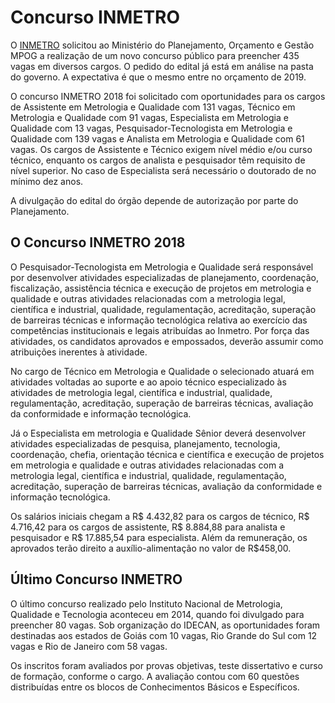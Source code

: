 # Concurso INMETRO

O [INMETRO](http://www.inmetro.gov.br/) solicitou ao Ministério do Planejamento, Orçamento e Gestão MPOG a realização de um novo concurso público para preencher 435 vagas em diversos cargos. O pedido do edital já está em análise na pasta do governo. A expectativa é que o mesmo entre no orçamento de 2019.

O concurso INMETRO 2018 foi solicitado com oportunidades para os cargos de Assistente em Metrologia e Qualidade com 131 vagas, Técnico em Metrologia e Qualidade com 91 vagas, Especialista em Metrologia e Qualidade com 13 vagas, Pesquisador-Tecnologista em Metrologia e Qualidade com 139 vagas e Analista em Metrologia e Qualidade com 61 vagas. Os cargos de Assistente e Técnico exigem nível médio e/ou curso técnico, enquanto os cargos de analista e pesquisador têm requisito de nível superior. No caso de Especialista será necessário o doutorado de no mínimo dez anos.

A divulgação do edital do órgão depende de autorização por parte do Planejamento.

## O Concurso INMETRO 2018

O Pesquisador-Tecnologista em Metrologia e Qualidade será responsável por desenvolver atividades especializadas de planejamento, coordenação, fiscalização, assistência técnica e execução de projetos em metrologia e qualidade e outras atividades relacionadas com a metrologia legal, científica e industrial, qualidade, regulamentação, acreditação, superação de barreiras técnicas e informação tecnológica relativa ao exercício das competências institucionais e legais atribuídas ao Inmetro. Por força das atividades, os candidatos aprovados e empossados, deverão assumir como atribuições inerentes à atividade.

No cargo de Técnico em Metrologia e Qualidade o selecionado atuará em atividades voltadas ao suporte e ao apoio técnico especializado às atividades de metrologia legal, científica e industrial, qualidade, regulamentação, acreditação, superação de barreiras técnicas, avaliação da conformidade e informação tecnológica.

Já o Especialista em metrologia e Qualidade Sênior deverá desenvolver atividades especializadas de pesquisa, planejamento, tecnologia, coordenação, chefia, orientação técnica e científica e execução de projetos em metrologia e qualidade e outras atividades relacionadas com a metrologia legal, científica e industrial, qualidade, regulamentação, acreditação, superação de barreiras técnicas, avaliação da conformidade e informação tecnológica.

Os salários iniciais chegam a R$ 4.432,82 para os cargos de técnico, R$ 4.716,42 para os cargos de assistente, R$ 8.884,88 para analista e pesquisador e R$ 17.885,54 para especialista. Além da remuneração, os aprovados terão direito a auxílio-alimentação no valor de R$458,00.

## Último Concurso INMETRO
O último concurso realizado pelo Instituto Nacional de Metrologia, Qualidade e Tecnologia aconteceu em 2014, quando foi divulgado para preencher 80 vagas. Sob organização do IDECAN, as oportunidades foram destinadas aos estados de Goiás com 10 vagas, Rio Grande do Sul com 12 vagas e Rio de Janeiro com 58 vagas.

Os inscritos foram avaliados por provas objetivas, teste dissertativo e curso de formação, conforme o cargo. A avaliação contou com 60 questões distribuídas entre os blocos de Conhecimentos Básicos e Específicos.



